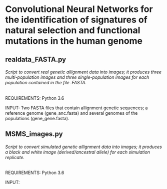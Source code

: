 # Convolutional Neural Networks for the identification of signatures of natural selection and functional mutations in the human genome

## realdata_FASTA.py

###### Script to convert real genetic allignment data into images; it produces three multi-population images and three single-population images for each population contained in the file .FASTA. 

REQUIREMENTS: 
Python 3.6

INPUT:
Two FASTA files that contain allignment genetic sequences; a reference genome (gene\_anc.fasta) and several genomes of the populations (gene\_gene.fasta). 

## MSMS_images.py

###### Script to convert simulated genetic allignment data into images; it produces a black and white image (derived/ancestral allele) for each simulation replicate.

REQUIREMENTS: 
Python 3.6

INPUT:




